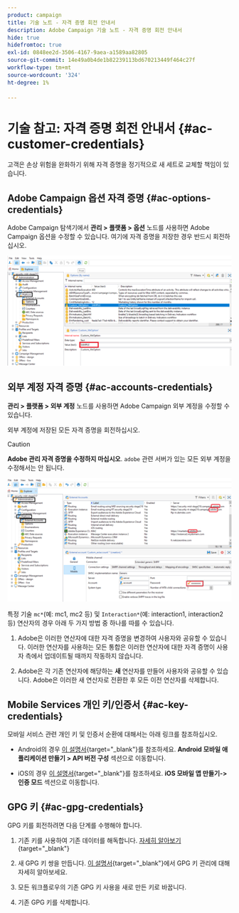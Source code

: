 ```yaml
---
product: campaign
title: 기술 노트 - 자격 증명 회전 안내서
description: Adobe Campaign 기술 노트 - 자격 증명 회전 안내서
hide: true
hidefromtoc: true
exl-id: 0848ee2d-3506-4167-9aea-a1589aa82805
source-git-commit: 14e49a0b4de1b82239113bd670213449f464c27f
workflow-type: tm+mt
source-wordcount: '324'
ht-degree: 1%

---
```


# 기술 참고: 자격 증명 회전 안내서 {#ac-customer-credentials}

고객은 손상 위험을 완화하기 위해 자격 증명을 정기적으로 새 세트로 교체할 책임이 있습니다.

## Adobe Campaign 옵션 자격 증명 {#ac-options-credentials}

Adobe Campaign 탐색기에서 **관리 > 플랫폼 > 옵션** 노드를 사용하면 Adobe Campaign 옵션을 수정할 수 있습니다. 여기에 자격 증명을 저장한 경우 반드시 회전하십시오.

![](assets/technote-2.png)

## 외부 계정 자격 증명 {#ac-accounts-credentials}

**관리 > 플랫폼 > 외부 계정** 노드를 사용하면 Adobe Campaign 외부 계정을 수정할 수 있습니다.

외부 계정에 저장된 모든 자격 증명을 회전하십시오.

>[!CAUTION]
>
>**Adobe 관리 자격 증명을 수정하지 마십시오**. `adobe` 관련 서버가 있는 모든 외부 계정을 수정해서는 안 됩니다.

![](assets/technote-1.png)

특정 기술 `mc*`(예: mc1, mc2 등) 및 `Interaction*`(예: interaction1, interaction2 등) 연산자의 경우 아래 두 가지 방법 중 하나를 따를 수 있습니다.

1. Adobe은 이러한 연산자에 대한 자격 증명을 변경하여 사용자와 공유할 수 있습니다. 이러한 연산자를 사용하는 모든 통합은 이러한 연산자에 대한 자격 증명이 사용자 측에서 업데이트될 때까지 작동하지 않습니다.

1. Adobe은 각 기존 연산자에 해당하는 **새** 연산자를 만들어 사용자와 공유할 수 있습니다. Adobe은 이러한 새 연산자로 전환한 후 모든 이전 연산자를 삭제합니다.


## Mobile Services 개인 키/인증서  {#ac-key-credentials}

모바일 서비스 관련 개인 키 및 인증서 순환에 대해서는 아래 링크를 참조하십시오.

* Android의 경우 [이 설명서](https://experienceleague.adobe.com/en/docs/campaign-classic/using/sending-messages/sending-push-notifications/configure-the-mobile-app/configuring-the-mobile-application-android){target="_blank"}를 참조하세요.
**Android 모바일 애플리케이션 만들기 > API 버전 구성** 섹션으로 이동합니다.

* iOS의 경우 [이 설명서](https://experienceleague.adobe.com/en/docs/campaign-classic/using/sending-messages/sending-push-notifications/configure-the-mobile-app/configuring-the-mobile-application){target="_blank"}를 참조하세요.
**iOS 모바일 앱 만들기->인증 모드** 섹션으로 이동합니다.

## GPG 키 {#ac-gpg-credentials}

GPG 키를 회전하려면 다음 단계를 수행해야 합니다.

1. 기존 키를 사용하여 기존 데이터를 해독합니다. [자세히 알아보기](https://experienceleague.adobe.com/en/docs/control-panel/using/instances-settings/gpg-keys-management#decrypting-data){target="_blank"}

1. 새 GPG 키 쌍을 만듭니다. [이 설명서](https://experienceleague.adobe.com/en/docs/control-panel/using/instances-settings/gpg-keys-management#decrypting-data){target="_blank"}에서 GPG 키 관리에 대해 자세히 알아보세요.

1. 모든 워크플로우의 기존 GPG 키 사용을 새로 만든 키로 바꿉니다.

1. 기존 GPG 키를 삭제합니다.
